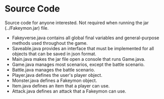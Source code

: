 # Source Code

Source code for anyone interested. Not required when running the jar (../Fakeymon.jar) file.

* Fakeyverse.java contains all global final variables and general-purpose methods used throughout the game.
* Saveable.java provides an interface that must be implemented for all objects that can be saved in json format.
* Main.java makes the jar file open a console that runs Game.java.
* Game.java manages most scenarios, except the battle scenario.
* Battle.java manages the battle scenario.
* Player.java defines the user's player object.
* Monster.java defines a Fakeymon object.
* Item.java defines an item that a player can use.
* Attack.java defines an attack that a Fakeymon can use.